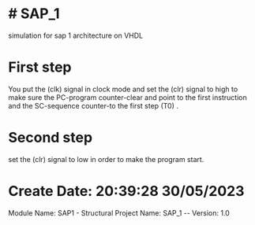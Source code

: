 # # SAP_1
simulation for sap 1 architecture on VHDL

# First step  

You put the (clk) signal in clock mode and set the (clr) signal to high to make sure the PC-program counter-clear and point to the first instruction and the SC-sequence counter-to the first step (T0) . 

# Second step  

set the (clr) signal to low in order to make the program start.  

# Create Date:    20:39:28 30/05/2023 
 Module Name:    SAP1 - Structural 
 Project Name:   SAP_1
-- Version: 1.0 

